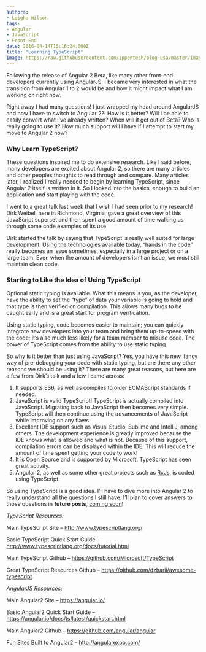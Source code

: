 ```yaml
---
authors:
- Leigha Wilson
tags:
- Angular
- JavaScript
- Front-End
date: 2016-04-14T15:16:24.000Z
title: "Learning TypeScript"
image: https://raw.githubusercontent.com/ippontech/blog-usa/master/images/2016/12/Never-Stop-Learning.jpg
---
```


Following the release of Angular 2 Beta, like many other front-end developers currently using AngularJS, I became very interested in what the transition from Angular 1 to 2 would be and how it might impact what I am working on right now.

<span style="font-weight: 400;">Right away I had many questions! I just wrapped my head around AngularJS and now I have to switch to Angular 2?! How is it better? Will I be able to easily convert what I’ve already written? When will it get out of Beta? Who is really going to use it? How much support will I have if I attempt to start my move to Angular 2 now?</span>

### Why Learn TypeScript?

<span style="font-weight: 400;">These questions inspired me to do extensive research. Like I said before, many developers are excited about Angular 2, so there are many articles and other peoples thoughts to read through and compare. Many articles later, I realized I really needed to begin by learning TypeScript, since Angular 2 itself is written in it. So I looked into the basics, enough to build an application and start playing with the code.</span>

<span style="font-weight: 400;">I went to a great talk last week that I wish I had seen prior to my research! Dirk Weibel, here in Richmond, Virginia, gave a great overview of this JavaScript superset and then spent a good amount of time walking us through some code examples of its use.</span>

<span style="font-weight: 400;">Dirk started the talk by saying that TypeScript is really well suited for large development. Using the technologies available today, “hands in the code” really becomes an issue sometimes, especially in a large project or on a large team. Even when the amount of developers isn’t an issue, we must still maintain clean code.</span>

### Starting to Like the Idea of Using TypeScript

<span style="font-weight: 400;">Optional static typing is available. What this means is you, as the developer, have the ability to set the “type” of data your variable is going to hold and that type is then verified on compilation. This allows many bugs to be caught early and is a great start for program verification.</span>

<span style="font-weight: 400;">Using static typing, code becomes easier to maintain; you can quickly integrate new developers into your team and bring them up-to-speed with the code; it’s also much less likely for a team member to misuse code. The power of TypeScript comes from the ability to use static typing.</span>

<span style="font-weight: 400;">So why is it better than just using JavaScript? Yes, you have this new, fancy way of pre-debugging your code with static typing, but are there any other reasons we should be using it? There are many great reasons, but here are a few from Dirk’s talk and a few I came across:</span>

1. <span style="font-weight: 400;">It supports ES6, as well as compiles to older </span><span style="font-weight: 400;">ECMAScript</span><span style="font-weight: 400;"> standards if needed.</span>
2. <span style="font-weight: 400;">JavaScript is valid TypeScript! TypeScript is actually compiled into JavaScript. Migrating back to JavaScript then becomes very simple. TypeScript will then continue using the advancements of JavaScript while improving on any flaws.</span>
3. <span style="font-weight: 400;">Excellent IDE support such as Visual Studio, Sublime and IntelliJ, among others. </span><span style="font-weight: 400;">The development experience is greatly improved because the IDE knows what is allowed and what is not. Because of this support, compilation errors can be displayed within the IDE. This will reduce the amount of time spent getting your code to work!</span>
4. <span style="font-weight: 400;">It is Open Source and is supported by Microsoft. TypeScript has seen great activity.</span>
5. <span style="font-weight: 400;">Angular 2</span><span style="font-weight: 400;">, as well as some other great projects such as </span>[<span style="font-weight: 400;">RxJs</span>](https://github.com/Reactive-Extensions/RxJS)<span style="font-weight: 400;">, is coded using TypeScript.</span>

<span style="font-weight: 400;">So using TypeScript is a good idea. I’ll have to dive more into </span><span style="font-weight: 400;">Angular 2</span><span style="font-weight: 400;"> to really understand all the questions I still have. I’ll plan to cover answers to those questions in **future posts**, <span style="text-decoration: underline;">coming soon</span>!</span>

*<span style="font-weight: 400;">TypeScript Resources:</span>*

<span style="font-weight: 400;">Main TypeScript Site – </span>[<span style="font-weight: 400;">http://www.typescriptlang.org/</span>](http://www.typescriptlang.org/)

<span style="font-weight: 400;">Basic TypeScript Quick Start Guide – </span>[<span style="font-weight: 400;">http://www.typescriptlang.org/docs/tutorial.html</span>](http://www.typescriptlang.org/docs/tutorial.html)

<span style="font-weight: 400;">Main TypeScript Github – </span>[<span style="font-weight: 400;">https://github.com/Microsoft/TypeScript</span>](https://github.com/Microsoft/TypeScript)

<span style="font-weight: 400;">Great TypeScript Resources Github – </span>[<span style="font-weight: 400;">https://github.com/dzharii/awesome-typescript</span>](https://github.com/dzharii/awesome-typescript)

*<span style="font-weight: 400;">AngularJS Resources:</span>*

<span style="font-weight: 400;">Main Angular2 Site – </span>[<span style="font-weight: 400;">https://angular.io/</span>](https://angular.io/)

<span style="font-weight: 400;">Basic Angular2 Quick Start Guide – </span>[<span style="font-weight: 400;">https://angular.io/docs/ts/latest/quickstart.html</span>](https://angular.io/docs/ts/latest/quickstart.html)

<span style="font-weight: 400;">Main Angular2 Github – </span>[<span style="font-weight: 400;">https://github.com/angular/angular</span>](https://github.com/angular/angular)

<span style="font-weight: 400;">Fun Sites Built to Angular2 – </span>[<span style="font-weight: 400;">http://angularexpo.com/</span>](http://angularexpo.com/)
